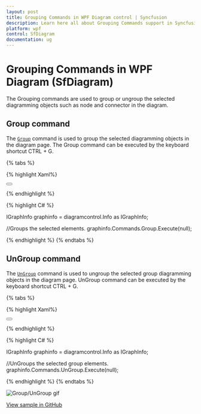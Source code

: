 ```yaml
---
layout: post
title: Grouping Commands in WPF Diagram control | Syncfusion
description: Learn here all about Grouping Commands support in Syncfusion WPF Diagram (SfDiagram) control and more.
platform: wpf
control: SfDiagram
documentation: ug
---
```


# Grouping Commands in WPF Diagram (SfDiagram)

The Grouping commands are used to group or ungroup the selected diagramming objects such as node and connector in the diagram.

## Group command

The [`Group`](https://help.syncfusion.com/cr/wpf/Syncfusion.UI.Xaml.Diagram.DiagramCommands.html#Syncfusion_UI_Xaml_Diagram_DiagramCommands_Group) command is used to group the selected diagramming objects in the diagram page. The Group command can be executed by the keyboard shortcut CTRL + G.

{% tabs %}

{% highlight Xaml%}

<Button Height="50" Content="Cancel" Name="Cancel" Command="Syncfusion:DiagramCommands.Group"></Button>

{% endhighlight %}

{% highlight C# %}

IGraphInfo graphinfo = diagramcontrol.Info as IGraphInfo;

//Groups the selected elements.
graphinfo.Commands.Group.Execute(null);

{% endhighlight %}
{% endtabs %}

## UnGroup command

The [`UnGroup`](https://help.syncfusion.com/cr/wpf/Syncfusion.UI.Xaml.Diagram.IDiagramCommands.html#Syncfusion_UI_Xaml_Diagram_IDiagramCommands_UnGroup) command is used to ungroup the selected group diagramming objects in the diagram page. UnGroup command can be executed by the keyboard shortcut CTRL + G.

{% tabs %}

{% highlight Xaml%}

<Button Height="50" Content="Cancel" Name="Cancel" Command="Syncfusion:DiagramCommands.UnGroup"></Button>

{% endhighlight %}

{% highlight C# %}

IGraphInfo graphinfo = diagramcontrol.Info as IGraphInfo;

//UnGroups the selected group elements.
graphinfo.Commands.UnGroup.Execute(null);

{% endhighlight %}
{% endtabs %}

![Group/UnGroup gif](Commands_Images/Commands_img12.gif)

[View sample in GitHub](https://github.com/SyncfusionExamples/WPF-Diagram-Examples/tree/master/Samples/Commands/Grouping%20Commands)
